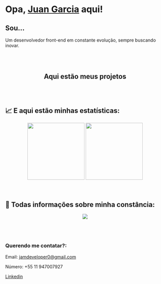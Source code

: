  # Opa, [Juan Garcia](https://www.linkedin.com/in/jeanmeira/) aqui!

## Sou...

Um desenvolvedor front-end em constante evolução, sempre buscando inovar.


<br>
<br>


<div align='center'>
  <h2>
    <a
    target="_blank"
    style="text-decoration: none"
    href="https://github.com/stars/JamDev0/lists/repos"
    >Aqui estão meus projetos</a>
  </h2>
</div>


<br>
<br>


## :chart_with_upwards_trend: E aqui estão minhas estatísticas:

<div align='center'>
  <img height="180em" src="https://github-readme-stats.vercel.app/api?username=jamdev0&show_icons=true&theme=blue-green&include_all_commits=true&count_private=true"/>
  <img height="180em" src="https://github-readme-stats.vercel.app/api/top-langs/?username=jamdev0&layout=compact&langs_count=7&theme=blue-green"/>
</div>


<br>
<br>


## 📅 Todas informações sobre minha constância:
 <div align='center'>
<a height="150em" href="http://www.github.com/JamDev0"><img src="https://github-readme-streak-stats.herokuapp.com/?user=JamDev0&stroke=2ea043&background=171717&ring=3382ed&fire=3382ed&currStreakNum=0bd967&currStreakLabel=3382ed&sideNums=0bd967&sideLabels=3382ed&dates=0bd967&hide_border=true" /></a>
</div>


<br>
<br>
<br>


### Querendo me contatar?:

Email: jamdeveloper0@gmail.com

Número: +55 11 947007927

[Linkedin](https://www.linkedin.com/in/juan-garcia-5b8951214/) 
